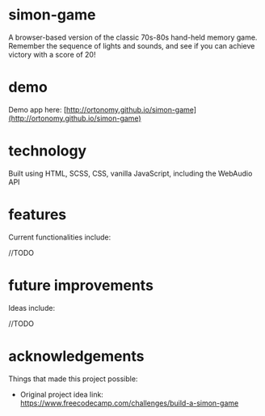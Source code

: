 # simon-game
A browser-based version of the classic 70s-80s hand-held memory game. Remember the sequence of lights and sounds, and see if you can achieve victory with a score of 20!

# demo
Demo app here: [http://ortonomy.github.io/simon-game](http://ortonomy.github.io/simon-game) 

# technology
Built using HTML, SCSS, CSS, vanilla JavaScript, including the WebAudio API

# features
Current functionalities include:

//TODO

# future improvements
Ideas include:

//TODO

# acknowledgements
Things that made this project possible:
- Original project idea link: https://www.freecodecamp.com/challenges/build-a-simon-game 
